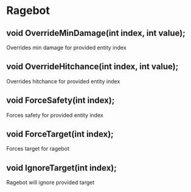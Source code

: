# Ragebot

## void OverrideMinDamage\(int index, int value\);

Overrides min damage for provided entity index

## void OverrideHitchance\(int index, int value\);

Overrides hitchance for provided entity index

## void ForceSafety\(int index\);

Forces safety for provided entity index

## void ForceTarget\(int index\);

Forces target for ragebot

## void IgnoreTarget\(int index\);

Ragebot will ignore provided target

